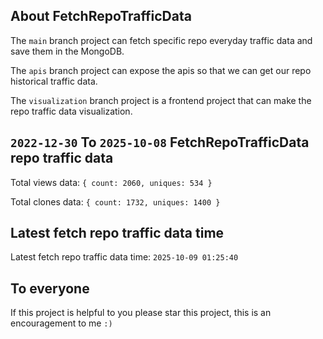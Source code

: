 ## About FetchRepoTrafficData

The `main` branch project can fetch specific repo everyday traffic data and save them in the MongoDB.

The `apis` branch project can expose the apis so that we can get our repo historical traffic data.

The `visualization` branch project is a frontend project that can make the repo traffic data visualization.

## `2022-12-30` To `2025-10-08` FetchRepoTrafficData repo traffic data

Total views data: `{ count: 2060, uniques: 534 }`

Total clones data: `{ count: 1732, uniques: 1400 }`

## Latest fetch repo traffic data time

Latest fetch repo traffic data time: `2025-10-09 01:25:40`

## To everyone

If this project is helpful to you please star this project, this is an encouragement to me `:)`



